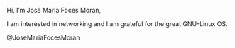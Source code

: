 Hi, I’m José María Foces Morán,

I am interested in networking and I am grateful for the great GNU-Linux OS.

@JoseMariaFocesMoran
<!---
JoseMariaFocesMoran/JoseMariaFocesMoran is a ✨ special ✨ repository because its `README.md` (this file) appears on your GitHub profile.
You can click the Preview link to take a look at your changes.
--->
